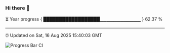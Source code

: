 ### Hi there 👋

⏳ Year progress { ██████████████████▁▁▁▁▁▁▁▁▁▁▁▁ } 62.37 %

---

⏰ Updated on Sat, 16 Aug 2025 15:40:03 GMT

![Progress Bar CI](https://github.com/IshwaranRudhara/GIT-ACTION/workflows/Progress%20Bar%20CI/badge.svg)
